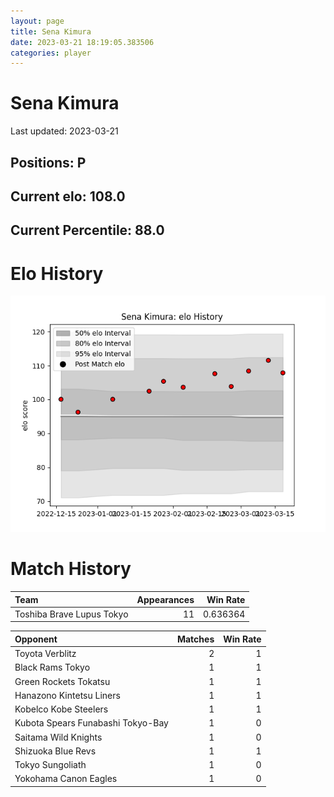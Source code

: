 ```yaml
---  
layout: page  
title: Sena Kimura  
date: 2023-03-21 18:19:05.383506  
categories: player  
---
```

# Sena Kimura


Last updated: 2023-03-21
## Positions: P

## Current elo: 108.0

## Current Percentile: 88.0

# Elo History


![elo history](history_SenaKimura.png)
# Match History


| Team                      |   Appearances |   Win Rate |
|:--------------------------|--------------:|-----------:|
| Toshiba Brave Lupus Tokyo |            11 |   0.636364 |

| Opponent                          |   Matches |   Win Rate |
|:----------------------------------|----------:|-----------:|
| Toyota Verblitz                   |         2 |          1 |
| Black Rams Tokyo                  |         1 |          1 |
| Green Rockets Tokatsu             |         1 |          1 |
| Hanazono Kintetsu Liners          |         1 |          1 |
| Kobelco Kobe Steelers             |         1 |          1 |
| Kubota Spears Funabashi Tokyo-Bay |         1 |          0 |
| Saitama Wild Knights              |         1 |          0 |
| Shizuoka Blue Revs                |         1 |          1 |
| Tokyo Sungoliath                  |         1 |          0 |
| Yokohama Canon Eagles             |         1 |          0 |
